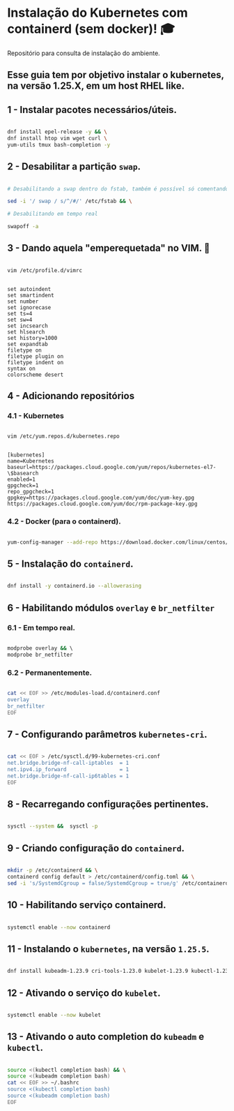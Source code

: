 # Instalação do Kubernetes com containerd (sem docker)! :mortar_board:
Repositório para consulta de instalação do ambiente.

## Esse guia tem por objetivo instalar o kubernetes, na versão 1.25.X, em um host RHEL like.

## 1 - Instalar pacotes necessários/úteis.


```bash

dnf install epel-release -y && \
dnf install htop vim wget curl \
yum-utils tmux bash-completion -y

```

## 2 - Desabilitar a partição ```swap```.

```bash

# Desabilitando a swap dentro do fstab, também é possível só comentando a linha pertinente

sed -i '/ swap / s/^/#/' /etc/fstab && \

# Desabilitando em tempo real

swapoff -a

```

## 3 - Dando aquela "emperequetada" no VIM. :gem:

```bash

vim /etc/profile.d/vimrc

```

```vim

set autoindent
set smartindent
set number
set ignorecase
set ts=4
set sw=4
set incsearch
set hlsearch
set history=1000
set expandtab
filetype on
filetype plugin on
filetype indent on
syntax on
colorscheme desert

```

## 4 - Adicionando repositórios 

### 4.1 - Kubernetes

```bash

vim /etc/yum.repos.d/kubernetes.repo

```

```vim

[kubernetes]
name=Kubernetes
baseurl=https://packages.cloud.google.com/yum/repos/kubernetes-el7-\$basearch
enabled=1
gpgcheck=1
repo_gpgcheck=1
gpgkey=https://packages.cloud.google.com/yum/doc/yum-key.gpg https://packages.cloud.google.com/yum/doc/rpm-package-key.gpg

```

### 4.2 - Docker (para o containerd).

```bash

yum-config-manager --add-repo https://download.docker.com/linux/centos/docker-ce.repo

```

## 5 - Instalação do ```containerd```.

```bash

dnf install -y containerd.io --allowerasing 

```

## 6 - Habilitando módulos ```overlay``` e ```br_netfilter``` 

### 6.1 - Em tempo real.

```bash

modprobe overlay && \ 
modprobe br_netfilter

```

### 6.2 - Permanentemente.

```bash

cat << EOF >> /etc/modules-load.d/containerd.conf
overlay
br_netfilter
EOF

```

## 7 - Configurando  parâmetros ```kubernetes-cri```.

```bash

cat << EOF > /etc/sysctl.d/99-kubernetes-cri.conf
net.bridge.bridge-nf-call-iptables  = 1
net.ipv4.ip_forward                 = 1
net.bridge.bridge-nf-call-ip6tables = 1
EOF

```

## 8 - Recarregando configurações pertinentes.

```bash

sysctl --system &&  sysctl -p

```

## 9 - Criando configuração do ```containerd```.

```bash

mkdir -p /etc/containerd && \
containerd config default > /etc/containerd/config.toml && \
sed -i 's/SystemdCgroup = false/SystemdCgroup = true/g' /etc/containerd/config.toml

```

## 10 - Habilitando serviço containerd.

```bash

systemctl enable --now containerd

```

## 11 - Instalando o ```kubernetes```, na versão ```1.25.5```.

```bash

dnf install kubeadm-1.23.9 cri-tools-1.23.0 kubelet-1.23.9 kubectl-1.23.9 socat conntrack-tools -y

```


## 12 - Ativando o serviço do ```kubelet```.

```bash

systemctl enable --now kubelet

```

## 13 - Ativando o auto completion do ```kubeadm``` e ```kubectl```.

```bash

source <(kubectl completion bash) && \
source <(kubeadm completion bash)
cat << EOF >> ~/.bashrc
source <(kubectl completion bash) 
source <(kubeadm completion bash)
EOF

```
